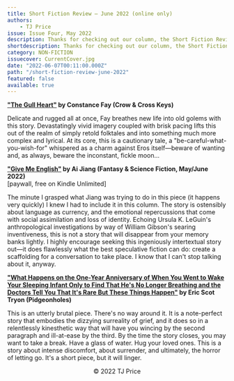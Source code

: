 ```yaml
---
title: Short Fiction Review — June 2022 (online only)
authors:
    - TJ Price
issue: Issue Four, May 2022
description: Thanks for checking out our column, the Short Fiction Review, here at Haven Spec! Three short story reviews by TJ Price.
shortdescription: Thanks for checking out our column, the Short Fiction Review, here at Haven Spec! Three short story reviews by TJ Price.
category: NON-FICTION
issuecover: CurrentCover.jpg
date: "2022-06-07T00:11:00.000Z"
path: "/short-fiction-review-june-2022"
featured: false
available: true
---
```


**["The Gull Heart"](https://crowcrosskeys.com/2022/05/25/the-gull-heart-constance-fay/) by Constance Fay (Crow & Cross Keys)**

Delicate and rugged all at once, Fay breathes new life into old golems with this story. Devastatingly vivid imagery coupled with brisk pacing lifts this out of the realm of simply retold folktales and into something much more complex and lyrical. At its core, this is a cautionary tale, a "be-careful-what-you-wish-for" whispered as a charm against Eros itself—beware of wanting and, as always, beware the inconstant, fickle moon...


**["Give Me English"](https://www.sfwa.org/forum/reading/work/6205-give-me-english/) by Ai Jiang (Fantasy & Science Fiction, May/June 2022)** <br />[paywall, free on Kindle Unlimited]

The minute I grasped what Jiang was trying to do in this piece (it happens very quickly) I knew I had to include it in this column. The story is ostensibly about language as currency, and the emotional repercussions that come with social assimilation and loss of identity. Echoing Ursula K. LeGuin's anthropological investigations by way of William Gibson's searing inventiveness, this is not a story that will disappear from your memory banks lightly. I highly encourage seeking this ingeniously intertextual story out—it does flawlessly what the best speculative fiction can do: create a scaffolding for a conversation to take place. I know that I can't stop talking about it, anyway.


**["What Happens on the One-Year Anniversary of When You Went to Wake Your Sleeping Infant Only to Find That He's No Longer Breathing and the Doctors Tell You That It's Rare But These Things Happen"](http://pidgeonholes.com/2022/04/what-happens-on-the-one-year-anniversary-of-when-you-went-to-wake-your-sleeping-infant-only-to-find-hes-no-longer-breathing-and-the-doctors-tell-you-that-its-rare-but-these-things-ha/) by Eric Scot Tryon (Pidgeonholes)**

This is an utterly brutal piece. There's no way around it. It is a note-perfect story that embodies the dizzying surreality of grief, and it does so in a relentlessly kinesthetic way that will have you wincing by the second paragraph and ill-at-ease by the third. By the time the story closes, you may want to take a break. Have a glass of water. Hug your loved ones. This is a story about intense discomfort, about surrender, and ultimately, the horror of letting go. It's a short piece, but it will linger.


<p style="text-align: center;">© 2022 TJ Price</p>